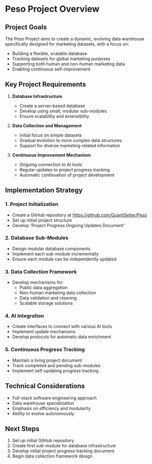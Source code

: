 # Peso Project Overview

## Project Goals
The Peso Project aims to create a dynamic, evolving data warehouse specifically designed for marketing datasets, with a focus on:
- Building a flexible, scalable database
- Tracking datasets for global marketing purposes
- Supporting both human and non-human marketing data
- Enabling continuous self-improvement

## Key Project Requirements
1. **Database Infrastructure**
   - Create a server-based database
   - Develop using small, modular sub-modules
   - Ensure scalability and extensibility

2. **Data Collection and Management**
   - Initial focus on simple datasets
   - Gradual evolution to more complex data structures
   - Support for diverse marketing-related information

3. **Continuous Improvement Mechanism**
   - Ongoing connection to AI tools
   - Regular updates to project progress tracking
   - Automatic continuation of project development

## Implementation Strategy

### 1. Project Initialization
- Create a GitHub repository at https://github.com/QuantSetter/Peso
- Set up initial project structure
- Develop 'Project Progress Ongoing Updates Document'

### 2. Database Sub-Modules
- Design modular database components
- Implement each sub-module incrementally
- Ensure each module can be independently updated

### 3. Data Collection Framework
- Develop mechanisms for:
  * Public data aggregation
  * Non-human marketing data collection
  * Data validation and cleaning
  * Scalable storage solutions

### 4. AI Integration
- Create interfaces to connect with various AI tools
- Implement update mechanisms
- Develop protocols for automatic data enrichment

### 5. Continuous Progress Tracking
- Maintain a living project document
- Track completed and pending sub-modules
- Implement self-updating progress tracking

## Technical Considerations
- Full-stack software engineering approach
- Data warehouse specialization
- Emphasis on efficiency and modularity
- Ability to evolve autonomously

## Next Steps
1. Set up initial GitHub repository
2. Create first sub-module for database infrastructure
3. Develop initial project progress tracking document
4. Begin data collection framework design
